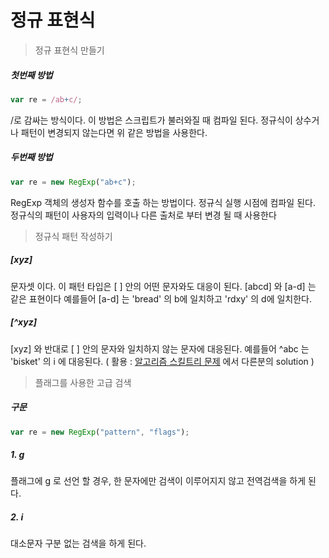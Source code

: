 # 정규 표현식

> 정규 표현식 만들기

##### 첫번째 방법

```js
var re = /ab+c/;
```

/로 감싸는 방식이다. 이 방법은 스크립트가 불러와질 때 컴파일 된다. 정규식이 상수거나 패턴이 변경되지 않는다면 위 같은 방법을 사용한다.

##### 두번째 방법

```js
var re = new RegExp("ab+c");
```

RegExp 객체의 생성자 함수를 호출 하는 방법이다. 정규식 실행 시점에 컴파일 된다. 정규식의 패턴이 사용자의 입력이나 다른 출처로 부터 변경 될 때 사용한다


> 정규식 패턴 작성하기

##### [xyz]

문자셋 이다. 이 패턴 타입은 [ ] 안의 어떤 문자와도 대응이 된다. [abcd] 와 [a-d] 는 같은 표현이다 예를들어 [a-d] 는 'bread' 의 b에 일치하고 'rdxy' 의 d에 일치한다.

##### [^xyz]

[xyz] 와 반대로 [ ] 안의 문자와 일치하지 않는 문자에 대응된다. 예를들어  ^abc 는 'bisket' 의 i 에 대응된다. ( 활용 : [알고리즘 스킬트리 문제](https://github.com/mbxd1/playground/blob/master/Algorithm/%EC%8A%A4%ED%82%AC%ED%8A%B8%EB%A6%AC(20190417)/solution.md) 
에서 다른분의 solution ) 

> 플래그를 사용한 고급 검색

##### 구문

```js
var re = new RegExp("pattern", "flags");
```

##### 1. g

플래그에 g 로 선언 할 경우, 한 문자에만 검색이 이루어지지 않고 전역검색을 하게 된다.

##### 2. i

대소문자 구분 없는 검색을 하게 된다.

